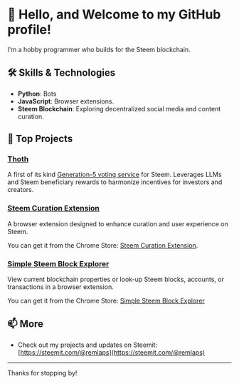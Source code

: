 # 👋 Hello, and Welcome to my GitHub profile!  
  
I'm a hobby programmer who builds for the Steem blockchain.

## 🛠️ Skills & Technologies
- **Python**: Bots
- **JavaScript**: Browser extensions.
- **Steem Blockchain**: Exploring decentralized social media and content curation.

## 🚀 Top Projects

### [Thoth](https://github.com/remlaps/thoth)
A first of its kind [Generation-5 voting service](https://steemit.com/steem-dev/@remlaps/here-is-a-complete-framework) for Steem.  Leverages LLMs and Steem beneficiary rewards to harmonize incentives for investors and creators.

### [Steem Curation Extension](https://github.com/remlaps/steem-curation-extension)
A browser extension designed to enhance curation and user experience on Steem.  
  
You can get it from the Chrome Store: [Steem Curation Extension](https://chromewebstore.google.com/detail/steem-curation-extension/edkgjcmgiagpagmikifiecjgglccmome).

### [Simple Steem Block Explorer](https://github.com/remlaps/steemExplorer)

View current blockchain properties or look-up Steem blocks, accounts, or transactions in a browser extension.  

You can get it from the Chrome Store: [Simple Steem Block Explorer](https://chromewebstore.google.com/detail/klmfogefhmmekdbdaipnajnbhodocndg?utm_source=item-share-cb)

## 📫 More

- Check out my projects and updates on Steemit:  
  [https://steemit.com/@remlaps](https://steemit.com/@remlaps)

---

Thanks for stopping by!
